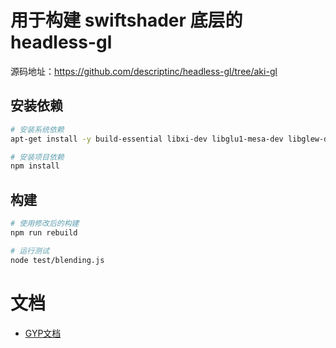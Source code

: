 # 用于构建 swiftshader 底层的 headless-gl

源码地址：https://github.com/descriptinc/headless-gl/tree/aki-gl

## 安装依赖

```sh
# 安装系统依赖
apt-get install -y build-essential libxi-dev libglu1-mesa-dev libglew-dev pkg-config

# 安装项目依赖
npm install
```


## 构建

```sh
# 使用修改后的构建
npm run rebuild

# 运行测试
node test/blending.js
```

# 文档

- [GYP文档](https://chromium.googlesource.com/external/gyp/+/md-pages/docs/UserDocumentation.md)
